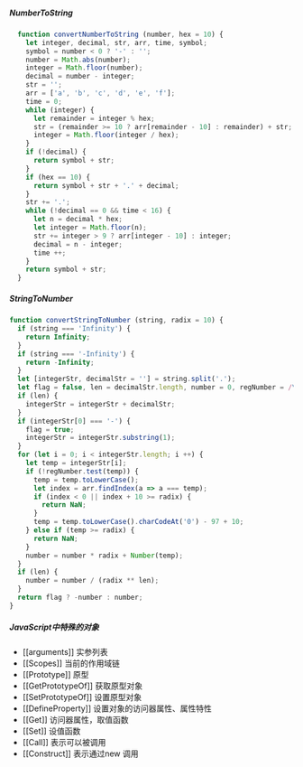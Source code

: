 
##### NumberToString
````javascript
  function convertNumberToString (number, hex = 10) {
    let integer, decimal, str, arr, time, symbol;
    symbol = number < 0 ? '-' : ''; 
    number = Math.abs(number);
    integer = Math.floor(number);
    decimal = number - integer;
    str = '';
    arr = ['a', 'b', 'c', 'd', 'e', 'f'];
    time = 0;
    while (integer) {
      let remainder = integer % hex;
      str = (remainder >= 10 ? arr[remainder - 10] : remainder) + str;
      integer = Math.floor(integer / hex);
    }
    if (!decimal) {
      return symbol + str;
    }
    if (hex == 10) {
      return symbol + str + '.' + decimal;
    }
    str += '.';
    while (!decimal == 0 && time < 16) {
      let n = decimal * hex;
      let integer = Math.floor(n);
      str += integer > 9 ? arr[integer - 10] : integer;
      decimal = n - integer;
      time ++;
    }
    return symbol + str;
  }
```` 

##### StringToNumber
````javascript
function convertStringToNumber (string, radix = 10) {
  if (string === 'Infinity') {
    return Infinity;
  }
  if (string === '-Infinity') {
    return -Infinity;
  }
  let [integerStr, decimalStr = ''] = string.split('.');
  let flag = false, len = decimalStr.length, number = 0, regNumber = /\d/, arr = ['a', 'b', 'c', 'd', 'e', 'f'];
  if (len) {
    integerStr = integerStr + decimalStr;
  }
  if (integerStr[0] === '-') {
    flag = true;
    integerStr = integerStr.substring(1);
  }
  for (let i = 0; i < integerStr.length; i ++) {
    let temp = integerStr[i];
    if (!regNumber.test(temp)) {
      temp = temp.toLowerCase();
      let index = arr.findIndex(a => a === temp);
      if (index < 0 || index + 10 >= radix) {
        return NaN;
      }
      temp = temp.toLowerCase().charCodeAt('0') - 97 + 10;
    } else if (temp >= radix) {
      return NaN;
    }
    number = number * radix + Number(temp);
  }
  if (len) {
    number = number / (radix ** len);
  }
  return flag ? -number : number;
}
````

##### JavaScript中特殊的对象
  * \[[arguments]] 实参列表
  * \[[Scopes]] 当前的作用域链
  * \[[Prototype]] 原型
  * \[[GetPrototypeOf]] 获取原型对象
  * \[[SetPrototypeOf]] 设置原型对象
  * \[[DefineProperty]] 设置对象的访问器属性、属性特性
  * \[[Get]] 访问器属性，取值函数
  * \[[Set]] 设值函数
  * \[[Call]] 表示可以被调用
  * \[[Construct]] 表示通过new 调用
